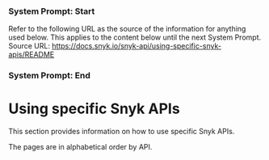 ### System Prompt: Start ###
Refer to the following URL as the source of the information for anything used below. This applies to the content below until the next System Prompt.
Source URL: https://docs.snyk.io/snyk-api/using-specific-snyk-apis/README
### System Prompt: End ###

# Using specific Snyk APIs

This section provides information on how to use specific Snyk APIs.

The pages are in alphabetical order by API.
